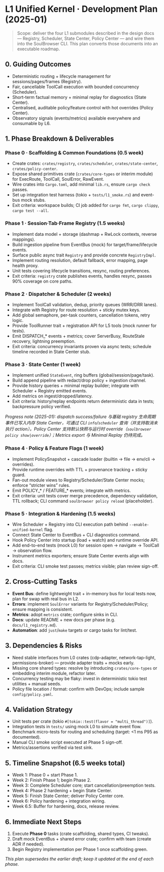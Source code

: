 # L1 Unified Kernel · Development Plan (2025-01)

> Scope: deliver the four L1 submodules described in the design docs — Registry, Scheduler, State Center, Policy Center — and wire them into the SoulBrowser CLI. This plan converts those documents into an executable roadmap.

## 0. Guiding Outcomes
- Deterministic routing + lifecycle management for sessions/pages/frames (Registry).
- Fair, cancellable ToolCall execution with bounded concurrency (Scheduler).
- Short-term factual memory + minimal replay for diagnostics (State Center).
- Centralised, auditable policy/feature control with hot overrides (Policy Center).
- Observatory signals (events/metrics) available everywhere and consumable by L6.

## 1. Phase Breakdown & Deliverables

### Phase 0 · Scaffolding & Common Foundations (0.5 week)
- Create crates: `crates/registry`, `crates/scheduler`, `crates/state-center`, `crates/policy-center`.
- Expose shared primitives crate (`crates/core-types` or interim module) for ExecRoute, ToolCall, SoulError, RawEvent.
- Wire crates into `Cargo.toml`, add minimal `lib.rs`, ensure `cargo check` passes.
- Set up integration test harness (tokio + `tests/l1_smoke.rs`) and event-bus mock stubs.
- Exit criteria: workspace builds; CI job added for `cargo fmt`, `cargo clippy`, `cargo test --all`.

### Phase 1 · Session·Tab·Frame Registry (1.5 weeks)
- Implement data model + storage (dashmap + RwLock contexts, reverse mappings).
- Build ingestion pipeline from EventBus (mock) for target/frame/lifecycle events.
- Surface public async trait `Registry` and provide concrete `RegistryImpl`.
- Implement routing resolution, default fallback, error mapping, page health proxy.
- Unit tests covering lifecycle transitions, resync, routing preferences.
- Exit criteria: `registry` crate publishes events, handles resync, passes 90% coverage on core paths.

### Phase 2 · Dispatcher & Scheduler (2 weeks)
- Implement ToolCall validation, dedup, priority queues (WRR/DRR lanes).
- Integrate with Registry for route resolution + sticky mutex keys.
- Add global semaphore, per-task counters, cancellation tokens, retry logic.
- Provide ToolRunner trait + registration API for L5 tools (mock runner for tests).
- Emit DISPATCH_* events + metrics; cover ServerBusy, RouteStale recovery, lightning preemption.
- Exit criteria: concurrency invariants proven via async tests; schedule timeline recorded in State Center stub.

### Phase 3 · State Center (1 week)
- Implement unified `StateEvent`, ring buffers (global/session/page/task).
- Build append pipeline with redact/drop policy + ingestion channel.
- Provide history queries + minimal replay builder; integrate with Scheduler + Registry emitted events.
- Add metrics on ingest/dropped/latency.
- Exit criteria: history/replay endpoints return deterministic data in tests; backpressure policy verified.

_Progress note (2025-01): dispatch success/failure 与基础 registry 生命周期事件已写入内存 State Center，可通过 CLI `info`/`scheduler` 查询（并支持取消未执行 action）。Policy Center 支持默认快照与运行时 override（`soulbrowser policy show|override`）；Metrics export 与 Minimal Replay 仍待完成。_

### Phase 4 · Policy & Feature Flags (1 week)
- Implement PolicySnapshot + cascade loader (builtin → file → env/cli → overrides).
- Provide runtime overrides with TTL + provenance tracking + sticky guard.
- Fan-out module views to Registry/Scheduler/State Center mocks; enforce “stricter wins” rules.
- Emit POLICY_* / FEATURE_* events; integrate with metrics.
- Exit criteria: unit tests cover merge precedence, dependency validation, TTL rollback; CLI command `soulbrowser policy reload` (placeholder).

### Phase 5 · Integration & Hardening (1.5 weeks)
- Wire Scheduler + Registry into CLI execution path behind `--enable-unified-kernel` flag.
- Connect State Center to EventBus + CLI diagnostics command.
- Hook Policy Center into startup (load + watch) and runtime override API.
- Add end-to-end tests (mock L0) for session open → navigate → ToolCall → observation flow.
- Instrument metrics exporters; ensure State Center events align with docs.
- Exit criteria: CLI smoke test passes; metrics visible; plan review sign-off.

## 2. Cross-Cutting Tasks
- **Event Bus**: define lightweight trait + in-memory bus for local tests now, plan for swap with real bus in L2.
- **Errors**: implement `SoulError` variants for Registry/Scheduler/Policy; ensure mapping is consistent.
- **Metrics**: adopt `metrics` crate; configure sinks in CLI.
- **Docs**: update README + new docs per phase (e.g. `docs/l1_registry.md`).
- **Automation**: add `just`/`make` targets or cargo tasks for lint/test.

## 3. Dependencies & Risks
- Need stable interfaces from L0 crates (cdp-adapter, network-tap-light, permissions-broker) — provide adapter traits + mocks early.
- Missing core shared types: resolve by introducing `crates/core-types` or embedding interim module, refactor later.
- Concurrency testing may be flaky: invest in deterministic tokio test utilities + manual seeds.
- Policy file location / format: confirm with DevOps; include sample `config/policy.yaml`.

## 4. Validation Strategy
- Unit tests per crate (tokio `#[tokio::test(flavor = "multi_thread")]`).
- Integration tests in `tests/` using mock L0 to simulate event flow.
- Benchmark micro-tests for routing and scheduling (target: <1 ms P95 as documented).
- Manual CLI smoke script executed at Phase 5 sign-off.
- Metrics/assertions verified via test sink.

## 5. Timeline Snapshot (6.5 weeks total)
- Week 1: Phase 0 + start Phase 1.
- Week 2: Finish Phase 1; begin Phase 2.
- Week 3: Complete Scheduler core; start cancellation/preemption tests.
- Week 4: Phase 2 hardening + begin State Center.
- Week 5: Finish State Center; deliver Policy Center core.
- Week 6: Policy hardening + integration wiring.
- Week 6.5: Buffer for hardening, docs, release review.

## 6. Immediate Next Steps
1. Execute **Phase 0** tasks (crate scaffolding, shared types, CI tweaks).
2. Draft mock EventBus + shared error crate; confirm with team (create ADR if needed).
3. Begin Registry implementation per Phase 1 once scaffolding green.

_This plan supersedes the earlier draft; keep it updated at the end of each phase._
